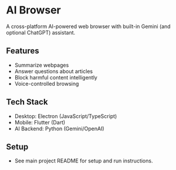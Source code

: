 # AI Browser

A cross-platform AI-powered web browser with built-in Gemini (and optional ChatGPT) assistant.

## Features

- Summarize webpages
- Answer questions about articles
- Block harmful content intelligently
- Voice-controlled browsing

## Tech Stack

- Desktop: Electron (JavaScript/TypeScript)
- Mobile: Flutter (Dart)
- AI Backend: Python (Gemini/OpenAI)

## Setup

- See main project README for setup and run instructions.
